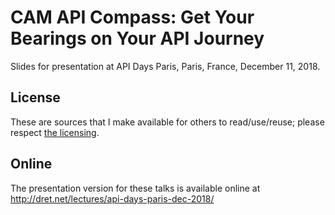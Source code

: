 # CAM API Compass: Get Your Bearings on Your API Journey

Slides for presentation at API Days Paris, Paris, France, December 11, 2018.


## License

These are sources that I make available for others to read/use/reuse; please respect [the licensing](../LICENSE).


## Online

The presentation version for these talks is available online at http://dret.net/lectures/api-days-paris-dec-2018/
